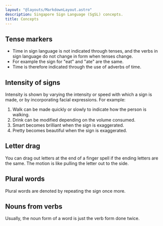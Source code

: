 ```yaml
---
layout: "@layouts/MarkdownLayout.astro"
description: Singapore Sign Language (SgSL) concepts.
title: Concepts
---
```


## Tense markers

- Time in sign language is not indicated through tenses,
  and the verbs in sign language do not change in form when tenses change.
- For example the sign for "eat" and "ate" are the same.
- Time is therefore indicated through the use of adverbs of time.

## Intensity of signs

Intensity is shown by varying the intensity or speed
with which a sign is made, or by incorporating facial expressions.
For example:

1. Walk can be made quickly or slowly to indicate how the person is walking.
2. Drink can be modified depending on the volume consumed.
3. Smart becomes brilliant when the sign is exaggerated.
4. Pretty becomes beautiful when the sign is exaggerated.

## Letter drag

You can drag out letters at the end of a finger spell if
the ending letters are the same.
The motion is like pulling the letter out to the side.

## Plural words

Plural words are denoted by repeating the sign once more.

## Nouns from verbs

Usually, the noun form of a word is just the verb form done twice.
